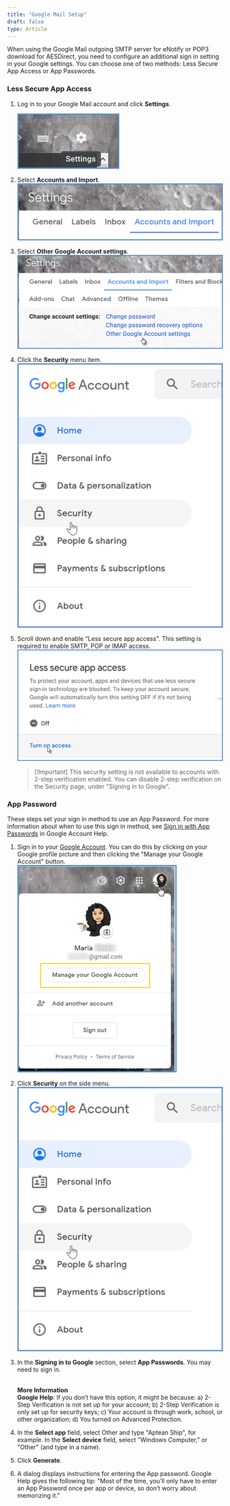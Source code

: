 ```yaml
---
title: "Google Mail Setup"
draft: false
type: Article
---
```


When using the Google Mail outgoing SMTP server for eNotify or POP3 download for AESDirect, you need to configure an additional sign in setting in your Google settings. You can choose one of two methods: Less Secure App Access or App Passwords.
### Less Secure App Access


1. Log in to your Google Mail account and click **Settings**.

    ![](assets/images/gmail1.png)
2. Select **Accounts and Import**.
![](assets/images/gmail2.png)
3. Select **Other Google Account settings**.
![](assets/images/gmail3.png)
4. Click the **Security** menu item.
![](assets/images/shipping-software-starship-google-1.png)
5. Scroll down and enable "Less secure app access". This setting is required to enable SMTP, POP or IMAP access.
![](assets/images/gmail5.png)


    >[!Important] This security setting is not available to accounts with 2-step verification enabled. You can disable 2-step verification on the Security page, under "Signing in to Google".
### App Password


These steps set your sign in method to use an App Password. For more information about when to use this sign in method, see [Sign in with App Passwords](https://support.google.com/accounts/answer/185833?hl=en) in Google Account Help.
1. Sign in to your [Google Account](https://myaccount.google.com/). You can do this by clicking on your Google profile picture and then clicking the "Manage your Google Account" button.
![](assets/images/shipping-software-starship-google-2.png)
2. Click **Security** on the side menu.
![](assets/images/shipping-software-starship-google-1.png)
3. In the **Signing in to Google** section, select **App Passwords**. You may need to sign in.

    <br> **More Information** <br>**Google Help**: If you don’t have this option, it might be because: a) 2-Step Verification is not set up for your account; b) 2-Step Verification is only set up for security keys; c) Your account is through work, school, or other organization; d) You turned on Advanced Protection.
4. In the **Select app** field, select Other and type "Aptean Ship", for example. In the **Select device** field, select "Windows Computer," or "Other" (and type in a name).
5. Click **Generate**.
6. A dialog displays instructions for entering the App password. Google Help gives the following tip: "Most of the time, you’ll only have to enter an App Password once per app or device, so don’t worry about memorizing it."


